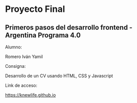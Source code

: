 # Proyecto Final
## Primeros pasos del desarrollo frontend - Argentina Programa 4.0

Alumno:

Romero Iván Yamil


Consigna:

Desarrollo de un CV usando HTML, CSS y Javascript


Link de acceso:

https://knewlife.github.io
